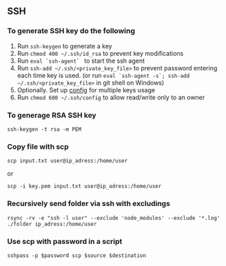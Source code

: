 ## SSH

### To generate SSH key do the following

1. Run `ssh-keygen` to generate a key
1. Run `chmod 400 ~/.ssh/id_rsa` to prevent key modifications
1. Run ``eval `ssh-agent` `` to start the ssh agent
1. Run `ssh-add ~/.ssh/<private_key_file>` to prevent password entering each time key is used. (or run ``eval `ssh-agent -s`; ssh-add ~/.ssh/<private_key_file>`` in git shell on Windows)
1. Optionally. Set up [config](https://github.com/vitaliykobrin/useful-scripts/blob/master/configs/ssh-config.yml) for multiple keys usage
1. Run `chmod 600 ~/.ssh/config` to allow read/write only to an owner

### To generage RSA SSH key
```
ssh-keygen -t rsa -m PEM
```

### Copy file with scp
```
scp input.txt user@ip_adress:/home/user
```
or 
```
scp -i key.pem input.txt user@ip_adress:/home/user
```

### Recursively send folder via ssh with excludings
```
rsync -rv -e "ssh -l user" --exclude 'node_modules' --exclude '*.log' ./folder ip_adress:/home/user
```

### Use scp with password in a script
```
sshpass -p $password scp $source $destination
```
